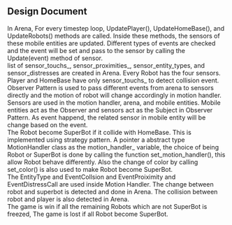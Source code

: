 Design Document
---------------
In Arena, For every timestep loop, UpdatePlayer(), UpdateHomeBase(), and
UpdateRobots() methods are called. Inside these methods, the sensors of these
mobile entities are updated. Different types of events are checked and the
event will be set and pass to the sensor by calling the Update(event) method
of sensor. 
<br>
list of sensor_touchs_, sensor_proximities_, sensor_entity_types, and
sensor_distresses are created in Arena. Every Robot has the four sensors.
Player and HomeBase have only sensor_touchs_ to detect collision event.
Observer Pattern is used to pass different events from arena to sensors
directly and the motion of robot will change accordingly in motion handler.
Sensors are used in the motion handler, arena, and mobile entities. Mobile
entities act as the Observer and sensors act as the Subject in Observer
Pattern. As event happend, the related sensor in mobile entity will be change
based on the event.
<br>
The Robot become SuperBot if it collide with HomeBase. This is implemented
using strategy pattern. A pointer a abstract type MotionHandler class as the
motion_handler_ variable, the choice of being Robot or SuperBot is done by
calling the function set_motion_handler(), this allow Robot behave
differently. Also the change of color by calling set_color() is also used to
make Robot become SuperBot.
<br>
The EntityType and EventCollsion and EventProiximity and EventDistressCall 
are used inside Motion Handler.
The change between robot and superbot is detected and done in Arena. The 
collision between robot and player is also detected in Arena.
<br>
The game is win if all the remaining Robots which are not SuperBot is freezed,
The game is lost if all Robot become SuperBot.
<br>
